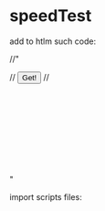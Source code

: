# speedTest

add to htlm such code: 

//"<div id="graphContainer" style="height: 180px; width: 400px">
//   <button id="speedButton" onclick="getVal()"> Get!</button>
//</div>"

import scripts files: 
<script src="./index.js"></script>
<script src="./lib/liteChart.js"></script>
